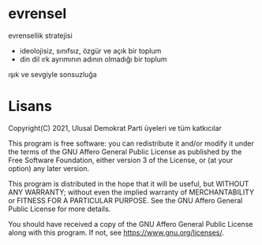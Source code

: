 # evrensel

evrensellik stratejisi

* ideolojisiz, sınıfsız, özgür ve açık bir toplum 
* din dil ırk ayrımının adının olmadığı bir toplum

ışık ve sevgiyle sonsuzluğa

# Lisans 

Copyright(C) 2021, Ulusal Demokrat Parti üyeleri ve tüm katkıcılar

This program is free software: you can redistribute it and/or modify
it under the terms of the GNU Affero General Public License as published
by the Free Software Foundation, either version 3 of the License, or
(at your option) any later version.

This program is distributed in the hope that it will be useful,
but WITHOUT ANY WARRANTY; without even the implied warranty of
MERCHANTABILITY or FITNESS FOR A PARTICULAR PURPOSE.  See the
GNU Affero General Public License for more details.

You should have received a copy of the GNU Affero General Public License
along with this program.  If not, see <https://www.gnu.org/licenses/>.


